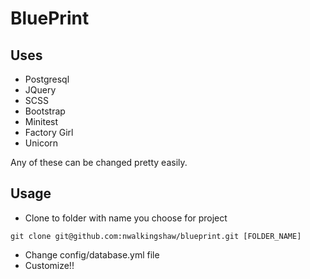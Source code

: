 BluePrint
=========

Uses
----

* Postgresql
* JQuery
* SCSS
* Bootstrap
* Minitest
* Factory Girl
* Unicorn

Any of these can be changed pretty easily.

Usage
-----

* Clone to folder with name you choose for project
```
git clone git@github.com:nwalkingshaw/blueprint.git [FOLDER_NAME]
```

* Change config/database.yml file
* Customize!!
